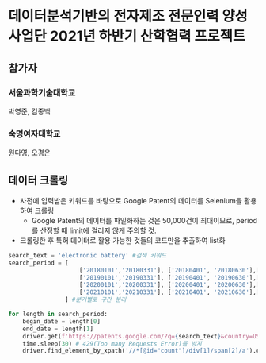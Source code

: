 # 데이터분석기반의 전자제조 전문인력 양성사업단 2021년 하반기 산학협력 프로젝트

## 참가자

### 서울과학기술대학교 

박영준, 김종백

### 숙명여자대학교 

원다영, 오경은

## 데이터 크롤링

- 사전에 입력받은 키워드를 바탕으로 Google Patent의 데이터를 Selenium을 활용하여 크롤링
    - Google Patent의 데이터를 파일화하는 것은 50,000건이 최대이므로, period를 산정할 때 limit에 걸리지 않게 주의할 것.
- 크롤링한 후 특허 데이터로 활용 가능한 것들의 코드만을 추출하여 list화

```python
search_text = 'electronic battery' #검색 키워드
search_period = [
                    ['20180101','20180331'], ['20180401', '20180630'],['20180701','20180930'], ['20181001', '20181231'],        
                    ['20190101','20190331'], ['20190401', '20190630'],['20190701','20190930'], ['20191001', '20191231'],
                    ['20200101','20200331'], ['20200401', '20200630'],['20200701','20200930'], ['20201001', '20201231'],
                    ['20210101','20210331'], ['20210401', '20210630'],['20210701','20210930'], ['20211001', '20211231'],
                ] #분기별로 구간 분리

for length in search_period:
    begin_date = length[0]
    end_date = length[1]
    driver.get(f'https://patents.google.com/?q={search_text}&country=US&before=priority:{end_date}&after=priority:{begin_date}&language=ENGLISH') 
    time.sleep(30) # 429(Too many Requests Error)를 방지
    driver.find_element_by_xpath('//*[@id="count"]/div[1]/span[2]/a').click() # 페이지 내의 csv 파일 다운로드 링크 클릭
```

